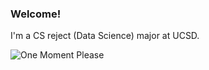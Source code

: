 ### Welcome!

I'm a CS reject (Data Science) major at UCSD. 

![One Moment Please](https://i.ibb.co/Fg69BmD/one-moment-please-by-khotsodube-deaqehe.gif)
